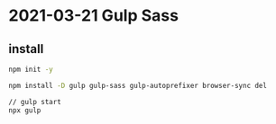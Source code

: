 # 2021-03-21 Gulp Sass

## install

```bash
npm init -y

npm install -D gulp gulp-sass gulp-autoprefixer browser-sync del

// gulp start
npx gulp

```
